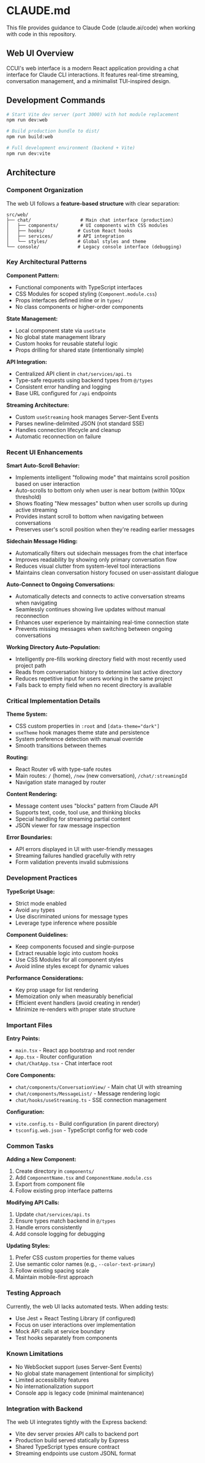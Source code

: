 # CLAUDE.md

This file provides guidance to Claude Code (claude.ai/code) when working with code in this repository.

## Web UI Overview

CCUI's web interface is a modern React application providing a chat interface for Claude CLI interactions. It features real-time streaming, conversation management, and a minimalist TUI-inspired design.

## Development Commands

```bash
# Start Vite dev server (port 3000) with hot module replacement
npm run dev:web

# Build production bundle to dist/
npm run build:web

# Full development environment (backend + Vite)
npm run dev:vite
```

## Architecture

### Component Organization

The web UI follows a **feature-based structure** with clear separation:

```
src/web/
├── chat/                  # Main chat interface (production)
│   ├── components/        # UI components with CSS modules
│   ├── hooks/            # Custom React hooks
│   ├── services/         # API integration
│   └── styles/           # Global styles and theme
└── console/              # Legacy console interface (debugging)
```

### Key Architectural Patterns

**Component Pattern:**
- Functional components with TypeScript interfaces
- CSS Modules for scoped styling (`Component.module.css`)
- Props interfaces defined inline or in `types/`
- No class components or higher-order components

**State Management:**
- Local component state via `useState`
- No global state management library
- Custom hooks for reusable stateful logic
- Props drilling for shared state (intentionally simple)

**API Integration:**
- Centralized API client in `chat/services/api.ts`
- Type-safe requests using backend types from `@/types`
- Consistent error handling and logging
- Base URL configured for `/api` endpoints

**Streaming Architecture:**
- Custom `useStreaming` hook manages Server-Sent Events
- Parses newline-delimited JSON (not standard SSE)
- Handles connection lifecycle and cleanup
- Automatic reconnection on failure

### Recent UI Enhancements

**Smart Auto-Scroll Behavior:**
- Implements intelligent "following mode" that maintains scroll position based on user interaction
- Auto-scrolls to bottom only when user is near bottom (within 100px threshold)
- Shows floating "New messages" button when user scrolls up during active streaming
- Provides instant scroll to bottom when navigating between conversations
- Preserves user's scroll position when they're reading earlier messages

**Sidechain Message Hiding:**
- Automatically filters out sidechain messages from the chat interface
- Improves readability by showing only primary conversation flow
- Reduces visual clutter from system-level tool interactions
- Maintains clean conversation history focused on user-assistant dialogue

**Auto-Connect to Ongoing Conversations:**
- Automatically detects and connects to active conversation streams when navigating
- Seamlessly continues showing live updates without manual reconnection
- Enhances user experience by maintaining real-time connection state
- Prevents missing messages when switching between ongoing conversations

**Working Directory Auto-Population:**
- Intelligently pre-fills working directory field with most recently used project path
- Reads from conversation history to determine last active directory
- Reduces repetitive input for users working in the same project
- Falls back to empty field when no recent directory is available

### Critical Implementation Details

**Theme System:**
- CSS custom properties in `:root` and `[data-theme="dark"]`
- `useTheme` hook manages theme state and persistence
- System preference detection with manual override
- Smooth transitions between themes

**Routing:**
- React Router v6 with type-safe routes
- Main routes: `/` (home), `/new` (new conversation), `/chat/:streamingId`
- Navigation state managed by router

**Content Rendering:**
- Message content uses "blocks" pattern from Claude API
- Supports text, code, tool use, and thinking blocks
- Special handling for streaming partial content
- JSON viewer for raw message inspection

**Error Boundaries:**
- API errors displayed in UI with user-friendly messages
- Streaming failures handled gracefully with retry
- Form validation prevents invalid submissions

### Development Practices

**TypeScript Usage:**
- Strict mode enabled
- Avoid `any` types
- Use discriminated unions for message types
- Leverage type inference where possible

**Component Guidelines:**
- Keep components focused and single-purpose
- Extract reusable logic into custom hooks
- Use CSS Modules for all component styles
- Avoid inline styles except for dynamic values

**Performance Considerations:**
- Key prop usage for list rendering
- Memoization only when measurably beneficial
- Efficient event handlers (avoid creating in render)
- Minimize re-renders with proper state structure

### Important Files

**Entry Points:**
- `main.tsx` - React app bootstrap and root render
- `App.tsx` - Router configuration
- `chat/ChatApp.tsx` - Chat interface root

**Core Components:**
- `chat/components/ConversationView/` - Main chat UI with streaming
- `chat/components/MessageList/` - Message rendering logic
- `chat/hooks/useStreaming.ts` - SSE connection management

**Configuration:**
- `vite.config.ts` - Build configuration (in parent directory)
- `tsconfig.web.json` - TypeScript config for web code

### Common Tasks

**Adding a New Component:**
1. Create directory in `components/`
2. Add `ComponentName.tsx` and `ComponentName.module.css`
3. Export from component file
4. Follow existing prop interface patterns

**Modifying API Calls:**
1. Update `chat/services/api.ts`
2. Ensure types match backend in `@/types`
3. Handle errors consistently
4. Add console logging for debugging

**Updating Styles:**
1. Prefer CSS custom properties for theme values
2. Use semantic color names (e.g., `--color-text-primary`)
3. Follow existing spacing scale
4. Maintain mobile-first approach

### Testing Approach

Currently, the web UI lacks automated tests. When adding tests:
- Use Jest + React Testing Library (if configured)
- Focus on user interactions over implementation
- Mock API calls at service boundary
- Test hooks separately from components

### Known Limitations

- No WebSocket support (uses Server-Sent Events)
- No global state management (intentional for simplicity)
- Limited accessibility features
- No internationalization support
- Console app is legacy code (minimal maintenance)

### Integration with Backend

The web UI integrates tightly with the Express backend:
- Vite dev server proxies API calls to backend port
- Production build served statically by Express
- Shared TypeScript types ensure contract
- Streaming endpoints use custom JSONL format